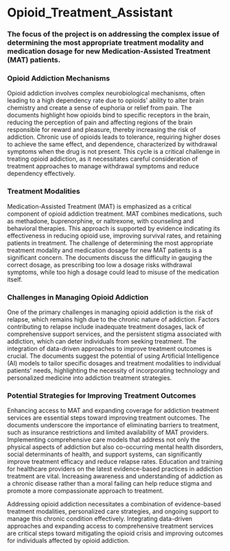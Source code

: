 # Opioid_Treatment_Assistant

### The focus of the project is on addressing the complex issue of determining the most appropriate treatment modality and medication dosage for new Medication-Assisted Treatment (MAT) patients. 

### Opioid Addiction Mechanisms
Opioid addiction involves complex neurobiological mechanisms, often leading to a high dependency rate due to opioids' ability to alter brain chemistry and create a sense of euphoria or relief from pain. The documents highlight how opioids bind to specific receptors in the brain, reducing the perception of pain and affecting regions of the brain responsible for reward and pleasure, thereby increasing the risk of addiction.
Chronic use of opioids leads to tolerance, requiring higher doses to achieve the same effect, and dependence, characterized by withdrawal symptoms when the drug is not present. This cycle is a critical challenge in treating opioid addiction, as it necessitates careful consideration of treatment approaches to manage withdrawal symptoms and reduce dependency effectively.
### Treatment Modalities
Medication-Assisted Treatment (MAT) is emphasized as a critical component of opioid addiction treatment. MAT combines medications, such as methadone, buprenorphine, or naltrexone, with counseling and behavioral therapies. This approach is supported by evidence indicating its effectiveness in reducing opioid use, improving survival rates, and retaining patients in treatment.
The challenge of determining the most appropriate treatment modality and medication dosage for new MAT patients is a significant concern. The documents discuss the difficulty in gauging the correct dosage, as prescribing too low a dosage risks withdrawal symptoms, while too high a dosage could lead to misuse of the medication itself.
### Challenges in Managing Opioid Addiction
One of the primary challenges in managing opioid addiction is the risk of relapse, which remains high due to the chronic nature of addiction. Factors contributing to relapse include inadequate treatment dosages, lack of comprehensive support services, and the persistent stigma associated with addiction, which can deter individuals from seeking treatment.
The integration of data-driven approaches to improve treatment outcomes is crucial. The documents suggest the potential of using Artificial Intelligence (AI) models to tailor specific dosages and treatment modalities to individual patients' needs, highlighting the necessity of incorporating technology and personalized medicine into addiction treatment strategies.
### Potential Strategies for Improving Treatment Outcomes
Enhancing access to MAT and expanding coverage for addiction treatment services are essential steps toward improving treatment outcomes. The documents underscore the importance of eliminating barriers to treatment, such as insurance restrictions and limited availability of MAT providers.
Implementing comprehensive care models that address not only the physical aspects of addiction but also co-occurring mental health disorders, social determinants of health, and support systems, can significantly improve treatment efficacy and reduce relapse rates.
Education and training for healthcare providers on the latest evidence-based practices in addiction treatment are vital. Increasing awareness and understanding of addiction as a chronic disease rather than a moral failing can help reduce stigma and promote a more compassionate approach to treatment.

Addressing opioid addiction necessitates a combination of evidence-based treatment modalities, personalized care strategies, and ongoing support to manage this chronic condition effectively. Integrating data-driven approaches and expanding access to comprehensive treatment services are critical steps toward mitigating the opioid crisis and improving outcomes for individuals affected by opioid addiction.